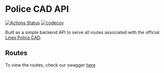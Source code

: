 # Police CAD API

[![Actions Status](https://github.com/linesmerrill/police-cad-api/workflows/go.yml/badge.svg)](https://github.com/linesmerrill/police-cad-api/actions)
[![codecov](https://codecov.io/gh/linesmerrill/police-cad-api/branch/master/graph/badge.svg)](https://codecov.io/gh/linesmerrill/police-cad-api)

Built as a simple backend API to serve all routes associated with
the official [Lines Police CAD](https://github.com/Linesmerrill/police-cad).

## Routes

To view the routes, check our swagger [here](#routes)